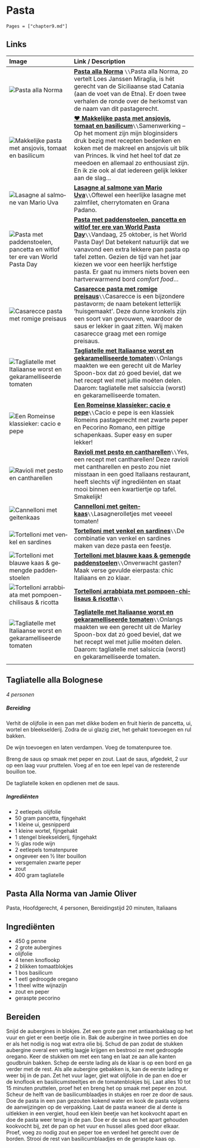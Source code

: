 # Pasta

```@contents
Pages = ["chapter9.md"]
```

## Links

| Image| Link / Description |
| :--- | :--- |
| ![Pasta alla Norma](https://ciaotutti.nl/wp-content/uploads/pasta-alla-Norma-Bellini-Catania.jpg) | **[Pasta alla Norma](https://ciaotutti.nl/italiaans-eten/recepten/pasta-alla-norma/)** ``\\``Pasta alla Norma, zo vertelt Loes Janssen Miraglia, is hét gerecht van de Siciliaanse stad Catania (aan de voet van de Etna). Er doen twee verhalen de ronde over de herkomst van de naam van dit pastagerecht. | 
| ![Makkelijke pasta met ansjovis, tomaat en basilicum](https://www.francescakookt.nl/wp-content/uploads/2022/05/Makkelijke-pasta-met-ansjovis-tomatensaus-en-basilicum_uitgelicht_2.jpg) | **[♥ Makkelijke pasta met ansjovis, tomaat en basilicum](https://www.francescakookt.nl/makkelijke-pasta-met-ansjovis-tomaat-en-basilicum/)**``\\``Samenwerking – Op het moment zijn mijn bloginsiders druk bezig met recepten bedenken en koken met de makreel en ansjovis uit blik van Princes. Ik vind het heel tof dat ze meedoen en allemaal zo enthousiast zijn. En ik zie ook al dat iedereen gelijk lekker aan de slag... |
| ![La­sag­ne al sal­mo­ne van Ma­rio Uva](https://static.ah.nl/static/recepten/img_RAM_PRD122163_445x297_JPG.jpg) | **[La­sag­ne al sal­mo­ne van Ma­rio Uva](https://www.ah.nl/allerhande/recept/R-R1192721/lasagne-al-salmone-van-mario-uva)**``\\``Oftewel een heerlijke lasagne met zalmfilet, cherrytomaten en Grana Padano. |
| ![Pasta met paddenstoelen, pancetta en witlof ter ere van World Pasta Day](https://ciaotutti.nl/wp-content/uploads/2018/10/pasta-paddenstoelen-pancetta-witlof-9.jpg) | **[Pasta met paddenstoelen, pancetta en witlof ter ere van World Pasta Day](https://ciaotutti.nl/italiaans-eten/recepten/world-pasta-day-pasta-met-paddenstoelen-pancetta-en-witlof/)**``\\``Vandaag, 25 oktober, is het World Pasta Day! Dat betekent natuurlijk dat we vanavond een extra lekkere pan pasta op tafel zetten. Gezien de tijd van het jaar kiezen we voor een heerlijk herfstige pasta. Er gaat nu immers niets boven een hartverwarmend bord *comfort food*… |
| ![Casarecce pasta met romige preisaus](https://img.culy.nl/images/9vcvbWablpK981RN55pdBxIVhV4=/768x271/smart/filters:format(jpeg):quality(80)/https%3A%2F%2Fwww.culy.nl%2Fwp-content%2Fuploads%2F2015%2F09%2FCasarecce-pasta-met-romige-preisaus2.jpg) | **[Casarecce pasta met romige preisaus](https://www.culy.nl/recepten/culy-homemade-casarecce-pasta-met-romige-preisaus/)**``\\``Casarecce is een bijzondere pastavorm; de naam betekent letterlijk ‘huisgemaakt’. Deze dunne kronkels zijn een soort van gevouwen, waardoor de saus er lekker in gaat zitten. Wij maken casarecce graag met een romige preisaus. |
| ![Tagliatelle met Italiaanse worst en gekaramelliseerde tomaten](https://img.culy.nl/images/EJ2Zh3O1cBAsWV3KOOP47ldJE6M=/768x271/smart/filters:format(jpeg):quality(80)/https%3A%2F%2Fwww.culy.nl%2Fwp-content%2Fuploads%2F2015%2F06%2FTagliatelle-met-worst-en-gekarameliseerde-tomaten-.jpg) | **[Tagliatelle met Italiaanse worst en gekaramelliseerde tomaten](https://www.culy.nl/recepten/tagliatelle-met-italiaanse-worst-en-gekaramelliseerde-tomaten/)**``\\``Onlangs maakten we een gerecht uit de Marley Spoon-box dat zó goed beviel, dat we het recept wel met jullie moéten delen. Daarom: tagliatelle met salsiccia (worst) en gekaramelliseerde tomaten. |
| ![Een Romeinse klassieker: cacio e pepe](https://img.culy.nl/images/ep5bt9otaBjZRJqs15W4K5mBVz4=/768x271/smart/filters:format(jpeg):quality(80)/https%3A%2F%2Fwww.culy.nl%2Fwp-content%2Fuploads%2F2016%2F02%2FPasta-spaghetti-cacio-e-pepe-stock2.jpg) | **[Een Romeinse klassieker: cacio e pepe](https://www.culy.nl/recepten/een-romeinse-klassieker-cacio-e-pepe/)**``\\``Cacio e pepe is een klassiek Romeins pastagerecht met zwarte peper en Pecorino Romano, een pittige schapenkaas. Super easy en super lekker! |
| ![Ravioli met pesto en cantharellen](https://img.culy.nl/images/kGQLJ_dy302jTwysOTDAT-axGTA=/768x271/smart/filters:format(jpeg):quality(80)/https%3A%2F%2Fwww.culy.nl%2Fwp-content%2Fuploads%2F2015%2F09%2FRavioli-met-pesto-en-cantharellen.jpg) | **[Ravioli met pesto en cantharellen](https://www.culy.nl/recepten/ravioli-met-cantharellen/)**``\\``Yes, een recept met cantharellen! Deze ravioli met cantharellen en pesto zou niet misstaan in een goed Italiaans restaurant, heeft slechts vijf ingrediënten en staat mooi binnen een kwartiertje op tafel. Smakelijk! |
| ![Can­nel­lo­ni met gei­ten­kaas](https://static.ah.nl/static/recepten/img_094702_445x297_JPG.jpg) | **[Can­nel­lo­ni met gei­ten­kaas](https://www.ah.nl/allerhande/recept/R-R1189003/cannelloni-met-geitenkaas)**``\\``Lasagnerolletjes met veeeel tomaten! |
| ![Tor­tel­lo­ni met ven­kel en sar­di­nes](https://static.ah.nl/static/recepten/img_108360_445x297_JPG.jpg) | **[Tor­tel­lo­ni met ven­kel en sar­di­nes](https://www.ah.nl/allerhande/recept/R-R1188988/tortelloni-buffelricotta-citroen-met-venkel-en-sardines)**``\\``De combinatie van venkel en sardines maken van deze pasta een feestje. |
| ![Tor­tel­lo­ni met blau­we kaas & ge­meng­de pad­den­stoe­len](https://static.ah.nl/static/recepten/img_115510_445x297_JPG.jpg) | **[Tor­tel­lo­ni met blau­we kaas & ge­meng­de pad­den­stoe­len](https://www.ah.nl/allerhande/recept/R-R1188944/pompoen-salietortelloni-met-paddenstoelen)**``\\``Onverwacht gasten? Maak verse gevulde eierpasta: chic Italiaans en zo klaar. |
| ![Tor­tel­lo­ni ar­rab­bi­a­ta met pom­poen-chi­li­saus & ri­cot­ta](https://static.ah.nl/static/recepten/img_120113_445x297_JPG.jpg) | **[Tor­tel­lo­ni ar­rab­bi­a­ta met pom­poen-chi­li­saus & ri­cot­ta](https://www.ah.nl/allerhande/recept/R-R1189007/tortelloni-arrabbiata-met-pompoen-chilisaus-en-ricotta)**``\\`` |
| ![Tagliatelle met Italiaanse worst en gekaramelliseerde tomaten](https://img.culy.nl/images/EJ2Zh3O1cBAsWV3KOOP47ldJE6M=/768x271/smart/filters:format(jpeg):quality(80)/https%3A%2F%2Fwww.culy.nl%2Fwp-content%2Fuploads%2F2015%2F06%2FTagliatelle-met-worst-en-gekarameliseerde-tomaten-.jpg) | **[Tagliatelle met Italiaanse worst en gekaramelliseerde tomaten](https://www.culy.nl/recepten/tagliatelle-met-italiaanse-worst-en-gekaramelliseerde-tomaten/)**``\\``Onlangs maakten we een gerecht uit de Marley Spoon-box dat zó goed beviel, dat we het recept wel met jullie moéten delen. Daarom: tagliatelle met salsiccia (worst) en gekaramelliseerde tomaten. |
||

## Tagliatelle alla Bolognese

*4 personen*

##### Bereiding

Verhit de olijfolie in een pan met dikke bodem en fruit hierin de pancetta, ui, wortel en bleekselderij. Zodra de ui glazig ziet, het gehakt toevoegen en rul bakken.

De wijn toevoegen en laten verdampen. Voeg de tomatenpuree toe.
 
Breng de saus op smaak met peper en zout. Laat de saus, afgedekt, 2 uur op een laag vuur pruttelen. Voeg af en toe een lepel van de resterende bouillon toe.
 
De tagliatelle koken en opdienen met de saus.
 
##### Ingrediënten
- 2 eetlepels olijfolie  		
- 50 gram pancetta, fijngehakt  		
- 1 kleine ui, gesnipperd  		
- 1 kleine wortel, fijngehakt  		
- 1 stengel bleekselderij, fijngehakt  		
- ½ glas rode wijn  		
- 2 eetlepels tomatenpuree  		
- ongeveer een ½ liter bouillon  		
- versgemalen zwarte peper  		
- zout  		
- 400 gram tagliatelle  		

## Pasta Alla Norma van Jamie Oliver

Pasta, Hoofdgerecht, 4 personen, Bereidingstijd 20 minuten, Italiaans

## Ingrediënten
- 450 g penne
- 2 grote aubergines
- olijfolie
- 4 tenen knoflookp
- 2 blikken tomaatblokjes
- 1 bos basilicum
- 1 eetl gedroogde oregano
- 1 theel witte wijnazijn
- zout en peper
- geraspte pecorino

## Bereiden

Snijd de aubergines in blokjes. Zet een grote pan met antiaanbaklaag op het vuur en giet er een beetje olie in. Bak de aubergine in twee porties en doe er als het nodig is nog wat extra olie bij. Schud de pan zodat de stukken aubergine overal een vettig laagje krijgen en bestrooi ze met gedroogde oregano. Keer de stukken om met een tang en laat ze aan alle kanten goudbruin bakken. Schep de eerste lading als de klaar is op een bord en ga verder met de rest. Als alle aubergine gebakken is, kan de eerste lading er weer bij in de pan. Zet het vuur lager, giet wat olijfolie in de pan en doe er de knoflook en basilicumsteeltjes en de tomatenblokjes bij. Laat alles 10 tot 15 minuten pruttelen, proef het en breng het op smaak met peper en zout. Scheur de helft van de basilicumblaadjes in stukjes en roer ze door de saus. Doe de pasta in een pan gezouten kokend water en kook de pasta volgens de aanwijzingen op de verpakking. Laat de pasta waneer die al dente is uitlekken in een vergiet, houd een klein beetje van het kookvocht apart en doe de pasta weer terug in de pan. Doe er de saus en het apart gehouden kookvocht bij, zet de pan op het vuur en hussel alles goed door elkaar. Proef, voeg zo nodig zout en peper toe en verdeel het gerecht over de borden. Strooi de rest van basilicumblaadjes en de geraspte kaas op.
